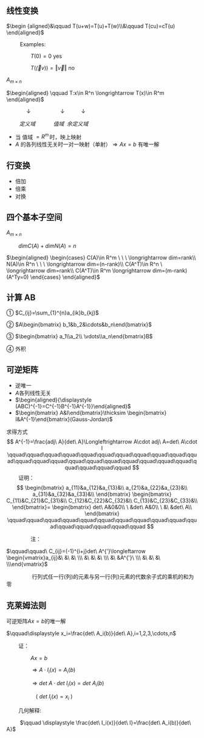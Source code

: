 ## 线性变换
$\begin {aligned}&\qquad T(u+w)=T(u)+T(w)\\&\qquad T(cu)=cT(u) \end{aligned}$

$\qquad$ Examples:

$\qquad \qquad T(0)=0$ yes

$\qquad \qquad T(\vec(v))=\Vert \vec{v} \Vert$ no

$A_{m\times n}$

$\begin{aligned} \qquad T:x\in R^n \longrightarrow T(x)\in R^m \end{aligned}$

$\qquad\,\,\,\,\,\,\,\,\,\downarrow \qquad\qquad\,\,\,\,\,\,\downarrow\,\,\,\,\,\qquad\downarrow$

$\qquad\,定义域 \qquad\ \ \ \ 值域\ \ 余定义域$

* 当 值域$\ = R^m \,$时，映上映射
* $A$ 的各列线性无关时一对一映射（单射）$\Longrightarrow Ax=b$ 有唯一解

## 行变换  
* 倍加
* 倍乘
* 对换

## 四个基本子空间
$A_{m\times n}$

$\qquad dimC(A)+dimN(A)=n$

$\begin{aligned} \begin{cases} C(A)\in R^m \ \ \ \longrightarrow dim=rank\\ N(A)\in R^n \ \ \ \longrightarrow dim=(n-rank)\\ C(A^T)\in R^n \ \longrightarrow dim=rank\\  C(A^T)\in R^m \longrightarrow dim=(m-rank)(A^Ty=0) \end{cases} \end{aligned}$

## 计算 AB
① $C_{ij}=\sum_{1}^{n}a_{ik}b_{kj}$

② $A\begin{bmatrix} b_1&b_2&\cdots&b_n\end{bmatrix}$

③ $\begin{bmatrix} a_1\\a_2\\ \vdots\\a_n\end{bmatrix}B$

④ 外积

## 可逆矩阵
* 逆唯一
* $A$各列线性无关
* $\begin{aligned}{\displaystyle (ABC)^{-1}=C^{-1}B^{-1}A^{-1}}\end{aligned}$
* $\begin{bmatrix} A&I\end{bmatrix}\thicksim \begin{bmatrix} I&A^{-1}\end{bmatrix}(Gauss-Jordan)$

求得方式
$$
A^{-1}=\frac{adj\ A}{det\ A}\Longleftrightarrow A\cdot adj\ A=det\ A\cdot I
\qquad\qquad\qquad\qquad\qquad\qquad\qquad\qquad\qquad\qquad\qquad\qquad\qquad\qquad\qquad\qquad\qquad\qquad\qquad\qquad\qquad\qquad\qquad\qquad\qquad
$$
$\qquad$证明：
$$
\begin{bmatrix}
a_{11}&a_{12}&a_{13}&\\
a_{21}&a_{22}&a_{23}&\\
a_{31}&a_{32}&a_{33}&\\
\end{bmatrix}
\begin{bmatrix}
C_{11}&C_{21}&C_{31}&\\
C_{12}&C_{22}&C_{32}&\\
C_{13}&C_{23}&C_{33}&\\
\end{bmatrix}=
\begin{bmatrix}
det\ A&0&0\\
\ &det\ A&0\\
\ &\ &det\ A\\
\end{bmatrix}
\qquad\qquad\qquad\qquad\qquad\qquad\qquad\qquad\qquad\qquad\qquad\qquad\qquad\qquad\qquad\qquad
$$

$\qquad\qquad$注：

$\qquad\qquad\  C_{ij}=(-1)^{i+j}det\ A^{'}\longleftarrow \begin{vmatrix}a_{ij}&\ &\ &\ \\\ &\ &\ &\ \\\ &\ &A^{'}\ \\\ &\ &\ &\ \\\end{vmatrix}$

$\qquad\qquad$ 行列式任一行(列)的元素与另一行(列)元素的代数余子式的乘机的和为零

## 克莱姆法则
可逆矩阵$Ax=b$的唯一解

$\qquad\displaystyle x_i=\frac{det\ A_i(b)}{det\ A},i=1,2,3,\cdots,n$

$\qquad$证：

$\qquad \qquad Ax=b$

$\qquad \qquad \Rightarrow A\cdot I_i(x)=A_i(b)$

$\qquad \qquad \Rightarrow det\ A \cdot det\ I_i(x)=det\ A_i(b)$

$\qquad \qquad \,\,\,\,\,\, (\ det\ I_i(x)=x_i\ )$

$\qquad$几何解释:

$\qquad$ $\qquad \displaystyle \frac{det\ I_i(x)}{det\ I}=\frac{det\ A_i(b)}{det\ A}$